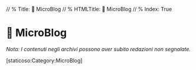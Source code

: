 // % Title: 📒 MicroBlog
// % HTMLTitle: <span class="twa twa-ledger"><span>📒</span></span> MicroBlog
// % Index: True

# <span class="twa twa-ledger"><span>📒</span></span> MicroBlog

_Nota: I contenuti negli archivi possono aver subito redazioni non segnalate._

<div><span>[staticoso:Category:MicroBlog]</span></div>
